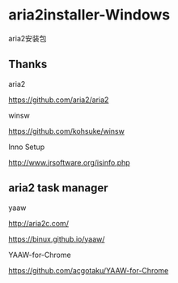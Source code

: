 # aria2installer-Windows
aria2安装包

## Thanks

aria2

https://github.com/aria2/aria2

winsw

https://github.com/kohsuke/winsw

Inno Setup

http://www.jrsoftware.org/isinfo.php

## aria2 task manager

yaaw

http://aria2c.com/

https://binux.github.io/yaaw/  

YAAW-for-Chrome

https://github.com/acgotaku/YAAW-for-Chrome